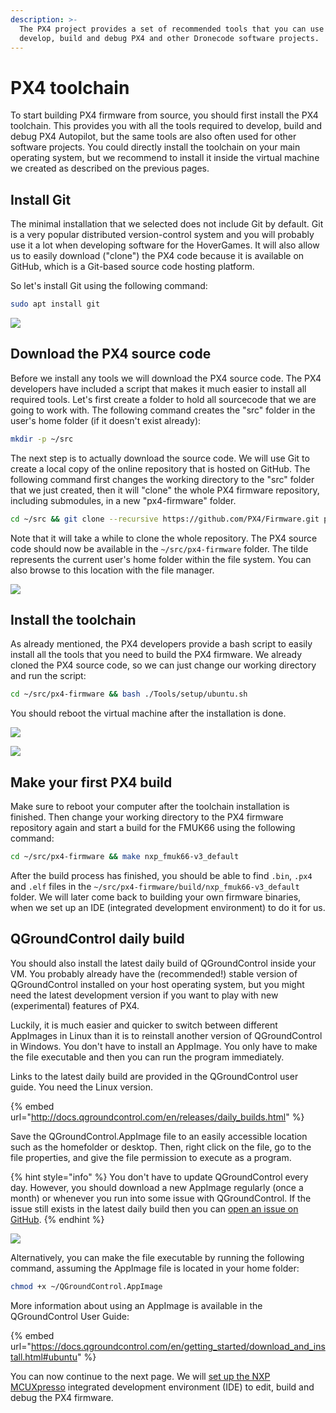 ```yaml
---
description: >-
  The PX4 project provides a set of recommended tools that you can use to
  develop, build and debug PX4 and other Dronecode software projects.
---
```


# PX4 toolchain

To start building PX4 firmware from source, you should first install the PX4 toolchain. This provides you with all the tools required to develop, build and debug PX4 Autopilot, but the same tools are also often used for other software projects. You could directly install the toolchain on your main operating system, but we recommend to install it inside the virtual machine we created as described on the previous pages.

## Install Git

The minimal installation that we selected does not include Git by default. Git is a very popular distributed version-control system and you will probably use it a lot when developing software for the HoverGames.  It will also allow us to easily download ("clone") the PX4 code because it is available on GitHub, which is a Git-based source code hosting platform.&#x20;

So let's install Git using the following command:

```bash
sudo apt install git
```

![](../../.gitbook/assets/hg\_vm42.png)

## Download the PX4 source code

Before we install any tools we will download the PX4 source code. The PX4 developers have included a script that makes it much easier to install all required tools. Let's first create a folder to hold all sourcecode that we are going to work with. The following command creates the "src" folder in the user's home folder (if it doesn't exist already):

```bash
mkdir -p ~/src
```

The next step is to actually download the source code. We will use Git to create a local copy of the online repository that is hosted on GitHub. The following command first changes the working directory to the "src" folder that we just created, then it will "clone" the whole PX4 firmware repository, including submodules, in a new "px4-firmware" folder.

```bash
cd ~/src && git clone --recursive https://github.com/PX4/Firmware.git px4-firmware
```

Note that it will take a while to clone the whole repository. The PX4 source code should now be available in the `~/src/px4-firmware` folder. The tilde represents the current user's home folder within the file system. You can also browse to this location with the file manager.

![](../../.gitbook/assets/hg\_vm43.png)

## Install the toolchain

As already mentioned, the PX4 developers provide a bash script to easily install all the tools that you need to build the PX4 firmware. We already cloned the PX4 source code, so we can just change our working directory and run the script:

```bash
cd ~/src/px4-firmware && bash ./Tools/setup/ubuntu.sh
```

You should reboot the virtual machine after the installation is done.

![](../../.gitbook/assets/hg\_vm44.png)

![](../../.gitbook/assets/hg\_vm45.png)

## Make your first PX4 build

Make sure to reboot your computer after the toolchain installation is finished. Then change your working directory to the PX4 firmware repository again and start a build for the FMUK66 using the following command:

```bash
cd ~/src/px4-firmware && make nxp_fmuk66-v3_default
```

After the build process has finished, you should be able to find `.bin`, `.px4` and `.elf` files in the `~/src/px4-firmware/build/nxp_fmuk66-v3_default` folder. We will later come back to building your own firmware binaries, when we set up an IDE (integrated development environment) to do it for us.

## QGroundControl daily build

You should also install the latest daily build of QGroundControl inside your VM. You probably already have the (recommended!) stable version of QGroundControl installed on your host operating system, but you might need the latest development version if you want to play with new (experimental) features of PX4.

Luckily, it is much easier and quicker to switch between different AppImages in Linux than it is to reinstall another version of QGroundControl in Windows. You don't have to install an AppImage. You only have to make the file executable and then you can run the program immediately.

Links to the latest daily build are provided in the QGroundControl user guide. You need the Linux version.

{% embed url="http://docs.qgroundcontrol.com/en/releases/daily_builds.html" %}

Save the QGroundControl.AppImage file to an easily accessible location such as the homefolder or desktop. Then, right click on the file, go to the file properties, and give the file permission to execute as a program.

{% hint style="info" %}
You don't have to update QGroundControl every day. However, you should download a new AppImage regularly (once a month) or whenever you run into some issue with QGroundControl. If the issue still exists in the latest daily build then you can [open an issue on GitHub](https://github.com/mavlink/qgroundcontrol/issues).
{% endhint %}

![](../../.gitbook/assets/hg\_vm46.png)

Alternatively, you can make the file executable by running the following command, assuming the AppImage file is located in your home folder:

```bash
chmod +x ~/QGroundControl.AppImage
```

More information about using an AppImage is available in the QGroundControl User Guide:

{% embed url="https://docs.qgroundcontrol.com/en/getting_started/download_and_install.html#ubuntu" %}

You can now continue to the next page. We will [set up the NXP MCUXpresso](mcuxpresso.md) integrated development environment (IDE) to edit, build and debug the PX4 firmware.

